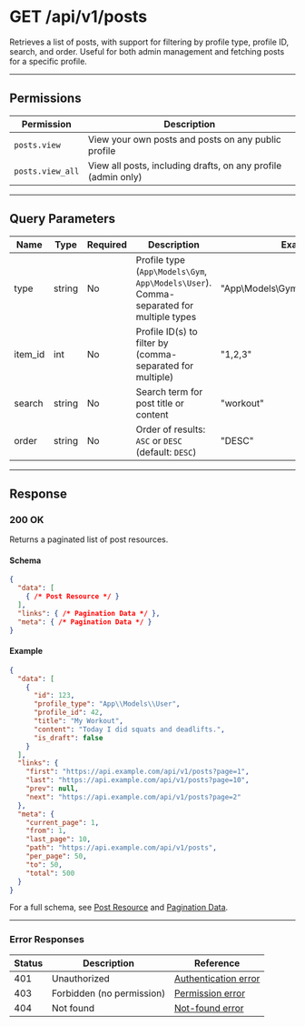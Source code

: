 # GET /api/v1/posts

Retrieves a list of posts, with support for filtering by profile type, profile ID, search, and order. Useful for both admin management and fetching posts for a specific profile.


---

## Permissions
| Permission         | Description                                                                 |
|--------------------|-----------------------------------------------------------------------------|
| `posts.view`       | View your own posts and posts on any public profile                         |
| `posts.view_all`   | View all posts, including drafts, on any profile (admin only)                |

---

## Query Parameters
| Name      | Type   | Required | Description                                                                 | Example                |
|-----------|--------|----------|-----------------------------------------------------------------------------|------------------------|
| type      | string | No       | Profile type (`App\Models\Gym`, `App\Models\User`). Comma-separated for multiple types | "App\\Models\\Gym,App\\Models\\User" |
| item_id   | int    | No       | Profile ID(s) to filter by (comma-separated for multiple)                    | "1,2,3"               |
| search    | string | No       | Search term for post title or content                                       | "workout"             |
| order     | string | No       | Order of results: `ASC` or `DESC` (default: `DESC`)                         | "DESC"                 |

---

## Response

### 200 OK
Returns a paginated list of post resources.

#### Schema
```json
{
  "data": [
    { /* Post Resource */ }
  ],
  "links": { /* Pagination Data */ },
  "meta": { /* Pagination Data */ }
}
```

#### Example
```json
{
  "data": [
    {
      "id": 123,
      "profile_type": "App\\Models\\User",
      "profile_id": 42,
      "title": "My Workout",
      "content": "Today I did squats and deadlifts.",
      "is_draft": false
    }
  ],
  "links": {
    "first": "https://api.example.com/api/v1/posts?page=1",
    "last": "https://api.example.com/api/v1/posts?page=10",
    "prev": null,
    "next": "https://api.example.com/api/v1/posts?page=2"
  },
  "meta": {
    "current_page": 1,
    "from": 1,
    "last_page": 10,
    "path": "https://api.example.com/api/v1/posts",
    "per_page": 50,
    "to": 50,
    "total": 500
  }
}
```

For a full schema, see [Post Resource](post_resource.md) and [Pagination Data](../_globals/pagination-data.md).

---

### Error Responses
| Status | Description                | Reference                                      |
|--------|----------------------------|------------------------------------------------|
| 401    | Unauthorized               | [Authentication error](../_globals/authentication-errors.md) |
| 403    | Forbidden (no permission)  | [Permission error](../_globals/permission-errors.md) |
| 404    | Not found                  | [Not-found error](../_globals/not-found-errors.md) |
